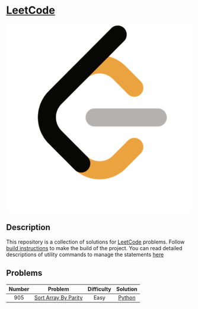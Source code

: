 # [LeetCode][leetcode]

![LeetCodeLogo](assets/images/leetcode_logo.png)


## Description

This repository is a collection of solutions for [LeetCode][leetcode] problems.
Follow [build instructions][build_instructions] to make the build of the
project. You can read detailed descriptions of utility commands to manage the
statements [here][command_description]


## Problems

| Number        | Problem                             | Difficulty | Solution               |
|:-------------:|:-----------------------------------:|:----------:|:----------------------:|
| 905           | [Sort Array By Parity][905_problem] |  Easy      | [Python][905_solution] |


[leetcode]: https://leetcode.com
[905_problem]: https://leetcode.com/problems/sort-array-by-parity/
[905_solution]: solutions/arrays/sort_array_by_parity.py
[build_instructions]: docs/BUILD.md
[command_description]: docs/COMMANDS.md
